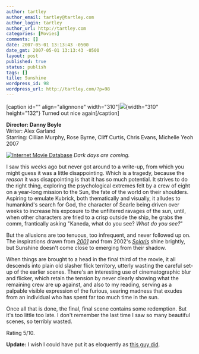 ```yaml
---
author: tartley
author_email: tartley@tartley.com
author_login: tartley
author_url: http://tartley.com
categories: [Movies]
comments: []
date: 2007-05-01 13:13:43 -0500
date_gmt: 2007-05-01 13:13:43 -0500
layout: post
published: true
status: publish
tags: []
title: Sunshine
wordpress_id: 98
wordpress_url: http://tartley.com/?p=98
---
```


\[caption id="" align="alignnone"
width="310"\]![](http://tartley.com/wp-content/uploads/2007/05/smithc7584042007p01.jpg){width="310"
height="132"} Turned out nice again\[/caption\]

<div>

**Director: Danny Boyle**\
Writer: Alex Garland\
Starring: Cillian Murphy, Rose Byrne, Cliff Curtis, Chris Evans,
Michelle Yeoh\
2007

</div>

[![Internet Movie
Database](http://tartley.com/wp-content/uploads/2007/03/imdb.png)](http://imdb.com/title/tt0448134/)
*Dark days are coming.*

I saw this weeks ago but never got around to a write-up, from which you
might guess it was a little disappointing. Which is a tragedy, because
the *reason* it was disappointing is that it has so much potential. It
strives to do the right thing, exploring the psychological extremes felt
by a crew of eight on a year-long mission to the Sun, the fate of the
world on their shoulders. Aspiring to emulate Kubrick, both thematically
and visually, it alludes to humankind's search for God, the character of
Searle being driven over weeks to increase his exposure to the
unfiltered ravages of the sun, until, when other characters are fried to
a crisp outside the ship, he grabs the comm, frantically asking "Kaneda,
what do you see? *What do you see?*"

But the allusions are too tenuous, too infrequent, and never followed up
on. The inspirations drawn from
[*2001*](http://imdb.com/title/tt0062622/) and from 2002's
[*Solaris*](http://imdb.com/title/tt0307479/) shine brightly, but
Sunshine doesn't come close to emerging from their shadow.

When things are brought to a head in the final third of the movie, it
all descends into plain old slasher flick territory, utterly wasting the
careful set-up of the earlier scenes. There's an interesting use of
cinematographic blur and flicker, which retain the tension by never
clearly showing what the remaining crew are up against, and also to my
reading, serving as a palpable visible expression of the furious,
searing madness that exudes from an individual who has spent far too
much time in the sun.

Once all that is done, the final, final scene contains some redemption.
But it's too little too late. I don't remember the last time I saw so
many beautiful scenes, so terribly wasted.

Rating 5/10.

**Update:** I wish I could have put it as eloquently as [this guy
did](http://bldgblog.blogspot.com/2007/07/chemical-radiance-review-of-film.html).
